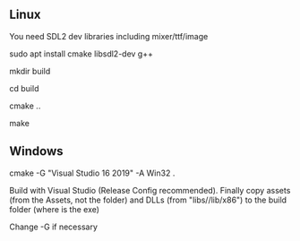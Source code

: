 ## Linux
You need SDL2 dev libraries including mixer/ttf/image

sudo apt install cmake libsdl2-dev g++

mkdir build

cd build

cmake ..

make

## Windows

cmake -G "Visual Studio 16 2019" -A Win32 .

Build with Visual Studio (Release Config recommended).
Finally copy assets (from the Assets, not the folder) and DLLs (from "libs/<lib>/lib/x86") to the build folder (where is the exe)

Change -G if necessary
